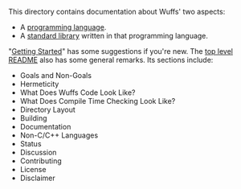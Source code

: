 This directory contains documentation about Wuffs' two aspects:

- A [programming language](/doc/wuffs-the-language.md).
- A [standard library](/doc/wuffs-the-library.md) written in that programming
  language.

"[Getting Started](/doc/getting-started.md)" has some suggestions if you're
new. The [top level README](/README.md) also has some general remarks. Its
sections include:

- Goals and Non-Goals
- Hermeticity
- What Does Wuffs Code Look Like?
- What Does Compile Time Checking Look Like?
- Directory Layout
- Building
- Documentation
- Non-C/C++ Languages
- Status
- Discussion
- Contributing
- License
- Disclaimer
